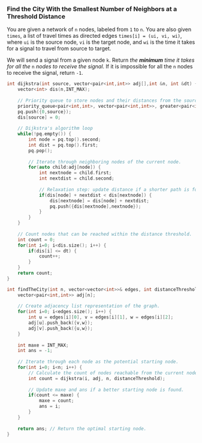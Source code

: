 ### Find the City With the Smallest Number of Neighbors at a Threshold Distance

You are given a network of `n` nodes, labeled from `1` to `n`. You are also given `times`, a list of travel times as directed edges `times[i] = (ui, vi, wi)`, where `ui` is the source node, `vi` is the target node, and `wi` is the time it takes for a signal to travel from source to target.

We will send a signal from a given node `k`. Return _the **minimum** time it takes for all the_ `n` _nodes to receive the signal_. If it is impossible for all the `n` nodes to receive the signal, return `-1`.

```cpp
int dijkstra(int source, vector<pair<int,int>> adj[],int &n, int &dt) {
    vector<int> dis(n,INT_MAX);
    
    // Priority queue to store nodes and their distances from the source node.
    priority_queue<pair<int,int>, vector<pair<int,int>>, greater<pair<int,int>> > pq;
    pq.push({0,source});
    dis[source] = 0;
    
    // Dijkstra's algorithm loop
    while(!pq.empty()) {
        int node = pq.top().second;
        int dist = pq.top().first;
        pq.pop();
        
        // Iterate through neighboring nodes of the current node.
        for(auto child:adj[node]) {
            int nextnode = child.first;
            int nextdist = child.second;
            
            // Relaxation step: update distance if a shorter path is found.
            if(dis[node] + nextdist < dis[nextnode]) {
                dis[nextnode] = dis[node] + nextdist;
                pq.push({dis[nextnode],nextnode});
            }
        }
    }
    
    // Count nodes that can be reached within the distance threshold.
    int count = 0;
    for(int i=0; i<dis.size(); i++) {
        if(dis[i] <= dt) {
            count++;
        }
    }
    return count;
}

int findTheCity(int n, vector<vector<int>>& edges, int distanceThreshold) {
    vector<pair<int,int>> adj[n];
    
    // Create adjacency list representation of the graph.
    for(int i=0; i<edges.size(); i++) {
        int u = edges[i][0], v = edges[i][1], w = edges[i][2];
        adj[u].push_back({v,w});
        adj[v].push_back({u,w});
    }
    
    int maxe = INT_MAX;
    int ans = -1;
    
    // Iterate through each node as the potential starting node.
    for(int i=0; i<n; i++) {
        // Calculate the count of nodes reachable from the current node within the threshold.
        int count = dijkstra(i, adj, n, distanceThreshold);
        
        // Update maxe and ans if a better starting node is found.
        if(count <= maxe) {
            maxe = count;
            ans = i;
        }
    }
    
    return ans; // Return the optimal starting node.
}

```